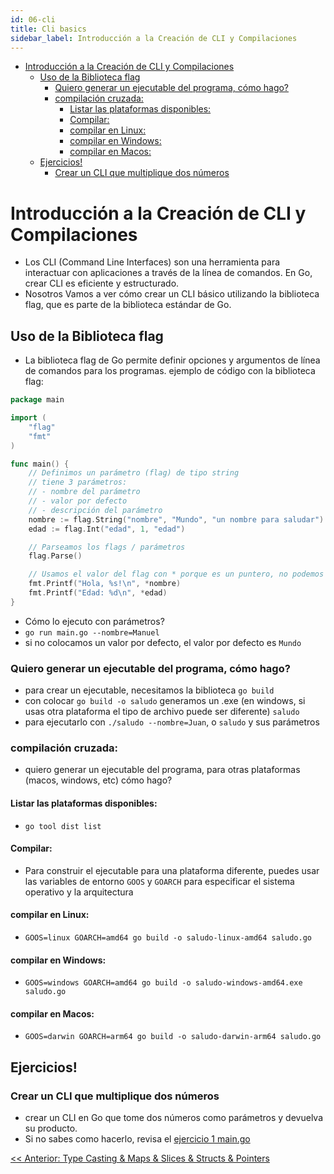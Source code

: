 ```yaml
---
id: 06-cli
title: Cli basics
sidebar_label: Introducción a la Creación de CLI y Compilaciones
---
```

- [Introducción a la Creación de CLI y Compilaciones](#introducción-a-la-creación-de-cli-y-compilaciones)
  - [Uso de la Biblioteca flag](#uso-de-la-biblioteca-flag)
    - [Quiero generar un ejecutable del programa, cómo hago?](#quiero-generar-un-ejecutable-del-programa-cómo-hago)
    - [compilación cruzada:](#compilación-cruzada)
      - [Listar las plataformas disponibles:](#listar-las-plataformas-disponibles)
      - [Compilar:](#compilar)
      - [compilar en Linux:](#compilar-en-linux)
      - [compilar en Windows:](#compilar-en-windows)
      - [compilar en Macos:](#compilar-en-macos)
  - [Ejercicios!](#ejercicios)
    - [Crear un CLI que multiplique dos números](#crear-un-cli-que-multiplique-dos-números)

# Introducción a la Creación de CLI y Compilaciones
- Los CLI (Command Line Interfaces) son una herramienta para interactuar con aplicaciones a través de la línea de comandos. En Go, crear CLI es eficiente y estructurado. 
- Nosotros Vamos a ver cómo crear un CLI básico utilizando la biblioteca flag, que es parte de la biblioteca estándar de Go.
  
## Uso de la Biblioteca flag
- La biblioteca flag de Go permite definir opciones y argumentos de línea de comandos para los programas.
ejemplo de código con la biblioteca flag:
```go
package main

import (
    "flag"
    "fmt"
)

func main() {
    // Definimos un parámetro (flag) de tipo string
    // tiene 3 parámetros:
    // - nombre del parámetro
    // - valor por defecto
    // - descripción del parámetro
    nombre := flag.String("nombre", "Mundo", "un nombre para saludar")
    edad := flag.Int("edad", 1, "edad")

    // Parseamos los flags / parámetros
    flag.Parse()

    // Usamos el valor del flag con * porque es un puntero, no podemos modificarlo directamente.
    fmt.Printf("Hola, %s!\n", *nombre)
    fmt.Printf("Edad: %d\n", *edad)
}
```
- Cómo lo ejecuto con parámetros?
- `go run main.go --nombre=Manuel`
- si no colocamos un valor por defecto, el valor por defecto es `Mundo`

### Quiero generar un ejecutable del programa, cómo hago?
- para crear un ejecutable, necesitamos la biblioteca `go build`
- con colocar `go build -o saludo` generamos un .exe (en windows, si usas otra plataforma el tipo de archivo puede ser diferente) `saludo`
- para ejecutarlo con `./saludo --nombre=Juan`, o `saludo` y sus parámetros

### compilación cruzada:
- quiero generar un ejecutable del programa, para otras plataformas (macos, windows, etc) cómo hago?

#### Listar las plataformas disponibles:
- `go tool dist list`
  
#### Compilar:
- Para construir el ejecutable para una plataforma diferente, puedes usar las variables de entorno `GOOS` y `GOARCH` para especificar el sistema operativo y la arquitectura

#### compilar en Linux:
- `GOOS=linux GOARCH=amd64 go build -o saludo-linux-amd64 saludo.go`

#### compilar en Windows:
- `GOOS=windows GOARCH=amd64 go build -o saludo-windows-amd64.exe saludo.go`
  
#### compilar en Macos:
- `GOOS=darwin GOARCH=arm64 go build -o saludo-darwin-arm64 saludo.go`

## Ejercicios!
### Crear un CLI que multiplique dos números
- crear un CLI en Go que tome dos números como parámetros y devuelva su producto. 
- Si no sabes como hacerlo, revisa el [ejercicio 1 main.go](ejercicios/01/main.go)

[<< Anterior: Type Casting \& Maps \& Slices \& Structs \& Pointers](../05_typeCastingMapsSlicesStructsPointers/README.md)
